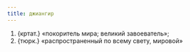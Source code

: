 ```yaml
---
title: джиангир
---
```


1. {кртат.} «покоритель мира; великий завоеватель»;
2. {тюрк.} «распространенный по всему свету, мировой»
